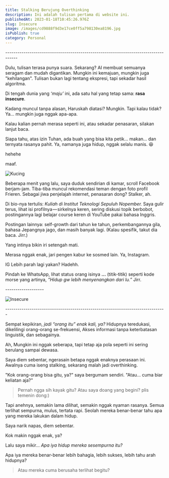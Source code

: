 ```yaml
---
title: Stalking Berujung Overthinking
description: Ini adalah tulisan pertama di website ini.
publishedAt: 2023-01-18T10:45:26.976Z
slug: Insecure
image: /images/cd9888f9d3e17ce0ff5a798130ea8196.jpg
isPublish: true
category: Personal  
---
```

\-﻿-----------------------------------------------------------------------------------

Dulu, tulisan terasa punya suara. Sekarang? AI membuat semuanya seragam dan mudah digantikan. Mungkin ini kemajuan, mungkin juga "kehilangan". Tulisan bukan lagi tentang ekspresi, tapi sekadar hasil algoritma.

Di tengah dunia yang *‘maju’*  ini, ada satu hal yang tetap sama: **rasa insecure**.

Kadang muncul tanpa alasan, Haruskah diatasi? Mungkin. Tapi kalau tidak? Ya… mungkin juga nggak apa-apa.

Kalau kalian pernah merasa seperti ini, atau sekadar penasaran, silakan lanjut baca.

Siapa tahu, atas izin Tuhan, ada buah yang bisa kita petik… makan… dan ternyata rasanya pahit. Ya, namanya juga hidup, nggak selalu manis. 😆

hehehe

maaf.


![Kucing](/images/cd9888f9d3e17ce0ff5a798130ea8196.jpg "Kucing")


Beberapa menit yang lalu, saya duduk sendirian di kamar, scroll Facebook berjam-jam. Tiba-tiba muncul rekomendasi teman dengan foto profil Frieren. Sebagai jiwa penjelajah internet, penasaran dong? Stalker, ah.

Di bio-nya tertulis: *Kuliah di Institut Teknologi Sepuluh Nopember.* Saya gulir terus, lihat isi profilnya — sirkelnya keren, sering diskusi topik berbobot, postingannya lagi belajar course keren di YouTube pakai bahasa Inggris.

Postingan lainnya: self-growth dari tahun ke tahun, perkembangannya gila, bahasa Jepangnya jago, dan masih banyak lagi. (Kalau spesifik, takut dia baca. Jirr.)

Yang intinya bikin iri setengah mati.

Merasa nggak enak, jari pengen kabur ke sosmed lain. Ya, Instagram.

IG Lebih parah lagi yakan? Hadehh.

Pindah ke WhatsApp, lihat status orang isinya **…** (titik-titik) seperti kode morse yang artinya, *“Hidup gw lebih menyenangkan dari lu.”* Jirr.

\-﻿------------------

![Insecure](https://cdn-images-1.medium.com/max/800/0*yRI__72_s3ZLjDwH "Insecure")

\-﻿------------------------------------------------------------------------------

Sempat kepikiran, *jadi “orang itu” enak kali, ya?* Hidupnya teredukasi, dikelilingi orang-orang se-frekuensi, Akses informasi tanpa keterbatasan linguistik, dan sebagainya.

Ah, Mungkin ini nggak seberapa, tapi tetap aja pola seperti ini sering berulang sampai dewasa.

Saya diem sebentar, ngerasain betapa nggak enaknya perasaan ini. Awalnya cuma iseng stalking, sekarang malah jadi overthinking.

"Kok orang-orang bisa gitu, ya?" saya bergumam sendiri.
"Atau… cuma biar keliatan aja?"

> Pernah ngga sih kayak gitu? Atau saya doang yang begini? plis temenin dong:)

Tapi anehnya, semakin lama dilihat, semakin nggak nyaman rasanya. Semua terlihat sempurna, mulus, tertata rapi. Seolah mereka benar-benar tahu apa yang mereka lakukan dalam hidup.

Saya narik napas, diem sebentar.

Kok makin nggak enak, ya?

Lalu saya mikir… *Apa iya hidup mereka sesempurna itu?*

Apa iya mereka benar-benar lebih bahagia, lebih sukses, lebih tahu arah hidupnya?

> Atau mereka cuma berusaha terlihat begitu?
